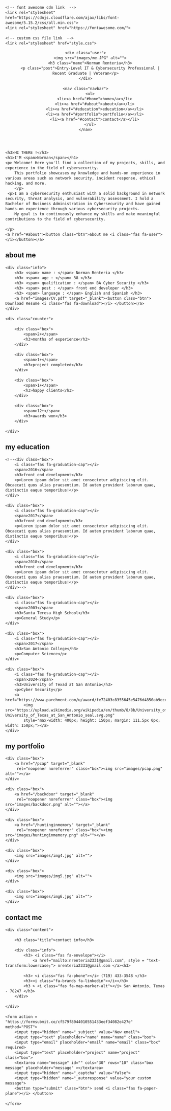 <!DOCTYPE html>
<html lang="en">
<head>
    <meta charset="UTF-8">
    <meta name="viewport" content="width=device-width, initial-scale=1.0">
    <title>Norm</title>

    <!-- font awesome cdn link  -->
    <link rel="stylesheet" href="https://cdnjs.cloudflare.com/ajax/libs/font-awesome/5.15.2/css/all.min.css">
    <link rel="stylesheet" href="https://fontawesome.com/">

    <!-- custom css file link  -->
    <link rel="stylesheet" href="style.css">

</head>
<body>
    
<!-- header section starts  -->

<header>

    <div class="user">
        <img src="images/me.JPG" alt="">
        <h3 class="name">Norman Renteria</h3>
        <p class="post">Entry-Level IT & Cybersecurity Professional | Recent Graduate | Veteran</p>
    </div>

    <nav class="navbar">
        <ul>
            <li><a href="#home">home</a></li>
            <li><a href="#about">about</a></li>
            <li><a href="#education">education</a></li>
            <li><a href="#portfolio">portfolio</a></li>
            <li><a href="#contact">contact</a></li>
        </ul>
    </nav>

</header>

<!-- header section ends -->

<div id="menu" class="fas fa-bars"></div>

<!-- home section starts  -->

<section class="home" id="home">

    <h3>HI THERE !</h3>
    <h1>I'M <span>Norman</span></h1>
    <p> Welcome! Here you'll find a collection of my projects, skills, and experience in the field of cybersecurity. 
        This portfolio showcases my knowledge and hands-on experience in various areas such as network security, incident response, ethical hacking, and more.
        </p>
     <p>I am a cybersecurity enthusiast with a solid background in network security, threat analysis, and vulnerability assessment. I hold a Bachelor of Business Administration in Cybersecurity and have gained hands-on experience through various cybersecurity projects. 
        My goal is to continuously enhance my skills and make meaningful contributions to the field of cybersecurity.
    
    </p>
    <a href="#about"><button class="btn">about me <i class="fas fa-user"></i></button></a>

</section>

<!-- home section ends -->

<!-- about section starts  -->

<section class="about" id="about">

<h1 class="heading"> <span>about</span> me </h1>

<div class="row">

    <div class="info">
        <h3> <span> name : </span> Norman Renteria </h3>
        <h3> <span> age : </span> 38 </h3>
        <h3> <span> qualification : </span> BA Cyber Security </h3>
        <h3> <span> post : </span> front end developer </h3>
        <h3> <span> language : </span> English and Spanish </h3>
        <a href="images/CV.pdf" target="_blank"><button class="btn"> Download Resume <i class="fas fa-download"></i> </button></a>
    </div>

    <div class="counter">

        <div class="box">
            <span>2+</span>
            <h3>months of experience</h3>
        </div>

        <div class="box">
            <span>1+</span>
            <h3>project completed</h3>
        </div>

        <div class="box">
            <span>1+</span>
            <h3>happy clients</h3>
        </div>

        <div class="box">
            <span>12+</span>
            <h3>awards won</h3>
        </div>

    </div>

</div>

</section>

<!-- about section ends -->

<!-- education section starts  -->

<section class="education" id="education">

<h1 class="heading"> my <span>education</span> </h1>

<div class="box-container">

    <!--<div class="box">
        <i class="fas fa-graduation-cap"></i>
        <span>2016</span>
        <h3>front end development</h3>
        <p>Lorem ipsum dolor sit amet consectetur adipisicing elit. Obcaecati quos alias praesentium. Id autem provident laborum quae, distinctio eaque temporibus!</p>
    </div>

    <div class="box">
        <i class="fas fa-graduation-cap"></i>
        <span>2017</span>
        <h3>front end development</h3>
        <p>Lorem ipsum dolor sit amet consectetur adipisicing elit. Obcaecati quos alias praesentium. Id autem provident laborum quae, distinctio eaque temporibus!</p>
    </div>

    <div class="box">
        <i class="fas fa-graduation-cap"></i>
        <span>2018</span>
        <h3>front end development</h3>
        <p>Lorem ipsum dolor sit amet consectetur adipisicing elit. Obcaecati quos alias praesentium. Id autem provident laborum quae, distinctio eaque temporibus!</p>
    </div>-->

    <div class="box">
        <i class="fas fa-graduation-cap"></i>
        <span>2003</span>
        <h3>Santa Teresa High School</h3>
        <p>General Study</p>
    </div>

    <div class="box">
        <i class="fas fa-graduation-cap"></i>
        <span>2017</span>
        <h3>San Antonio College</h3>
        <p>Computer Science</p>
    </div>

    <div class="box">
        <i class="fas fa-graduation-cap"></i>
        <span>2024</span>
        <h3>University of Texad at San Antonio</h3>
        <p>Cyber Security</p>
        <a href="https://www.parchment.com/u/award/fe72403c8355645e5476d4850ab9ecec">
            <img src="https://upload.wikimedia.org/wikipedia/en/thumb/8/8b/University_of_Texas_at_San_Antonio_seal.svg/800px-University_of_Texas_at_San_Antonio_seal.svg.png" 
            style="max-width: 400px; height: 150px; margin: 111.5px 0px; width: 150px;"></a>
    </div>
</div>

</section>

<!-- education section ends -->

<!-- portfolio section starts  -->

<section class="portfolio" id="portfolio">

<h1 class="heading"> my <span>portfolio</span> </h1>

<div class="box-container">

    <div class="box">
        <a href="/pcap" target="_blank"
         rel="noopener noreferrer" class="box"><img src="images/pcap.png" alt=""></a>
    </div>

    <div class="box">
        <a href="/backdoor" target="_blank"
         rel="noopener noreferrer" class="box"><img src="images/backdoor.png" alt=""></a>
    </div>

    <div class="box">
        <a href="/huntinginmemory" target="_blank"
         rel="noopener noreferrer" class="box"><img src="images/huntinginmemory.png" alt=""></a>
    </div>

    <div class="box">
        <img src="images/img4.jpg" alt="">
    </div>

    <div class="box">
        <img src="images/img5.jpg" alt="">
    </div>

    <div class="box">
        <img src="images/img6.jpg" alt="">
    </div>

</div>

</section>

<!-- portfolio section ends -->

<!-- contact section starts  -->

<section class="contact" id="contact">

<h1 class="heading"> <span>contact</span> me </h1>

<div class="row">

    <div class="content">

        <h3 class="title">contact info</h3>

        <div class="info">
            <h3> <i class="fas fa-envelope"></i>
                <a href="mailto:nrenteria2331@gmail.com", style = "text-transform:lowercase;"> nrenteria2331@gmail.com </a><h3>
            
            <h3> <i class="fas fa-phone"></i> (719) 433-3548 </h3>
            <h3><i class="fa-brands fa-linkedin"></i></h3>
            <h3 > <i class="fas fa-map-marker-alt"></i> San Antonio, Texas - 78247 </h3>
        </div>

    </div>

    <form action = "https://formsubmit.co/cf579f8044010551433eef34082e427e" method="POST">
        <input type="hidden" name="_subject" value="New email">
        <input type="text" placeholder="name" name="name" class="box">
        <input type="email" placeholder="email" name="email" class="box" required>
        <input type="text" placeholder="project" name="project" class="box">
        <textarea name="message" id="" cols="30" rows="10" class="box message" placeholder="message" ></textarea>
        <input type="hidden" name="_captcha" value="false">
        <input type="hidden" name="_autoresponse" value="your custom message">
        <button type="submit" class="btn"> send <i class="fas fa-paper-plane"></i> </button>

    </form>

</div>

</section>

<!-- contact section ends -->


<!-- scroll top button  -->

<a href="#home" class="top">
    <img src="images/scroll-top-img.png" alt="">
</a>

<!-- jquery cdn link  -->
<script src="https://cdnjs.cloudflare.com/ajax/libs/jquery/3.6.0/jquery.min.js"></script>

<!-- custom js file link  -->
<script src="script.js"></script>


</script>

</body>
</html>
